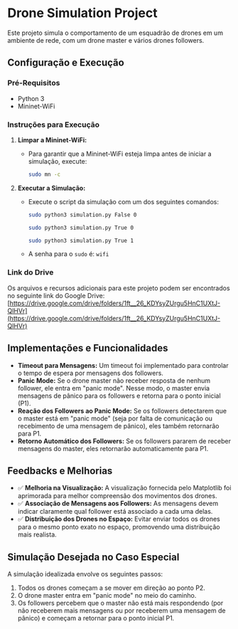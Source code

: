 # Drone Simulation Project

Este projeto simula o comportamento de um esquadrão de drones em um ambiente de rede, com um drone master e vários drones followers. 

## Configuração e Execução

### Pré-Requisitos
- Python 3
- Mininet-WiFi

### Instruções para Execução

1. **Limpar a Mininet-WiFi:**
   - Para garantir que a Mininet-WiFi esteja limpa antes de iniciar a simulação, execute:
     ```bash
     sudo mn -c
     ```

2. **Executar a Simulação:**
   - Execute o script da simulação com um dos seguintes comandos:
     ```bash
     sudo python3 simulation.py False 0

     sudo python3 simulation.py True 0

     sudo python3 simulation.py True 1
     ```
   - A senha para o `sudo` é: `wifi`

### Link do Drive

Os arquivos e recursos adicionais para este projeto podem ser encontrados no seguinte link do Google Drive: 
[https://drive.google.com/drive/folders/1ft__26_KDYsyZUrgu5HnC1UXtJ-QlHVr](https://drive.google.com/drive/folders/1ft__26_KDYsyZUrgu5HnC1UXtJ-QlHVr)

## Implementações e Funcionalidades

- **Timeout para Mensagens:** Um timeout foi implementado para controlar o tempo de espera por mensagens dos followers.
- **Panic Mode:** Se o drone master não receber resposta de nenhum follower, ele entra em "panic mode". Nesse modo, o master envia mensagens de pânico para os followers e retorna para o ponto inicial (P1).
- **Reação dos Followers ao Panic Mode:** Se os followers detectarem que o master está em "panic mode" (seja por falta de comunicação ou recebimento de uma mensagem de pânico), eles também retornarão para P1.
- **Retorno Automático dos Followers:** Se os followers pararem de receber mensagens do master, eles retornarão automaticamente para P1.

## Feedbacks e Melhorias

- ✅ **Melhoria na Visualização:** A visualização fornecida pelo Matplotlib foi aprimorada para melhor compreensão dos movimentos dos drones.
- ✅ **Associação de Mensagens aos Followers:** As mensagens devem indicar claramente qual follower está associado a cada uma delas.
- ✅ **Distribuição dos Drones no Espaço:** Evitar enviar todos os drones para o mesmo ponto exato no espaço, promovendo uma distribuição mais realista.


## Simulação Desejada no Caso Especial

A simulação idealizada envolve os seguintes passos:
1. Todos os drones começam a se mover em direção ao ponto P2.
2. O drone master entra em "panic mode" no meio do caminho.
3. Os followers percebem que o master não está mais respondendo (por não receberem mais mensagens ou por receberem uma mensagem de pânico) e começam a retornar para o ponto inicial P1.
